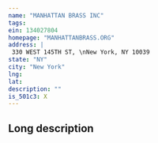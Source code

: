 ```yaml
---
name: "MANHATTAN BRASS INC"
tags:
ein: 134027804
homepage: "MANHATTANBRASS.ORG"
address: |
 330 WEST 145TH ST, \nNew York, NY 10039
state: "NY"
city: "New York"
lng: 
lat: 
description: ""
is_501c3: X
---
```


## Long description


